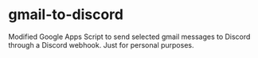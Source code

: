 # gmail-to-discord
Modified Google Apps Script to send selected gmail messages to Discord through a Discord webhook.
Just for personal purposes.
